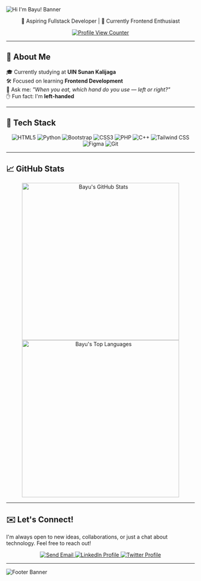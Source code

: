 <!-- Vintage Banner -->
<img src="https://capsule-render.vercel.app/api?type=waving&color=0:131842,25:E68369,50:ECCEAE,100:FBF6E2&height=200&section=header&text=Hi%20I'm%20Bayu!&fontSize=40&fontColor=FBF6E2&animation=fadeIn&font=Playball" alt="Hi I'm Bayu! Banner" />

<p align="center">🌟 Aspiring Fullstack Developer | 🎨 Currently Frontend Enthusiast</p>
<p align="center">
  <a href="https://visitcount.itsvg.in">
    <img src="https://komarev.com/ghpvc/?username=Wissasono11&label=Profile%20views&color=E68369&style=flat" alt="Profile View Counter"/>
  </a>
</p>

---

## 💼 About Me

🎓 Currently studying at **UIN Sunan Kalijaga**  
🛠️ Focused on learning **Frontend Development**  
🧐 Ask me: _"When you eat, which hand do you use — left or right?"_  
✋ Fun fact: I'm **left-handed**

---

## 🧰 Tech Stack

<div align="center">
  <img src="https://img.shields.io/badge/-E68369?style=flat&logo=html5&logoColor=FBF6E2&label=" alt="HTML5" />
  <img src="https://img.shields.io/badge/-131842?style=flat&logo=python&logoColor=FBF6E2&label=" alt="Python" />
  <img src="https://img.shields.io/badge/-ECCEAE?style=flat&logo=bootstrap&logoColor=131842&label=" alt="Bootstrap" />
  <img src="https://img.shields.io/badge/-FBF6E2?style=flat&logo=css3&logoColor=131842&label=" alt="CSS3" />
  <img src="https://img.shields.io/badge/-E68369?style=flat&logo=php&logoColor=FBF6E2&label=" alt="PHP" />
  <img src="https://img.shields.io/badge/-131842?style=flat&logo=c%2B%2B&logoColor=FBF6E2&label=" alt="C++" />
  <img src="https://img.shields.io/badge/-ECCEAE?style=flat&logo=tailwindcss&logoColor=131842&label=" alt="Tailwind CSS" />
  <img src="https://img.shields.io/badge/-FBF6E2?style=flat&logo=figma&logoColor=131842&label=" alt="Figma" />
  <img src="https://img.shields.io/badge/-E68369?style=flat&logo=git&logoColor=FBF6E2&label=" alt="Git" />
</div>

---

## 📈 GitHub Stats

<p align="center">
  <img src="https://github-readme-stats.vercel.app/api?username=Wissasono11&hide_border=false&include_all_commits=true&count_private=true&title_color=E68369&text_color=ECCEAE&icon_color=ECCEAE&bg_color=131842" width="420px" alt="Bayu's GitHub Stats" />
  <img src="https://github-readme-stats.vercel.app/api/top-langs/?username=Wissasono11&layout=compact&hide_border=false&include_all_commits=true&count_private=true&title_color=E68369&text_color=ECCEAE&icon_color=ECCEAE&bg_color=131842" width="420px" alt="Bayu's Top Languages" />
</p>

---

## ✉️ Let's Connect!

I'm always open to new ideas, collaborations, or just a chat about technology. Feel free to reach out!

<p align="center">
  <a href="mailto:your-email@example.com">
    <img src="https://img.shields.io/badge/Email-D14836?style=for-the-badge&logo=gmail&logoColor=white" alt="Send Email">
  </a>
  <a href="https://linkedin.com/in/your-linkedin-profile" target="_blank">
    <img src="https://img.shields.io/badge/LinkedIn-0077B5?style=for-the-badge&logo=linkedin&logoColor=white" alt="LinkedIn Profile">
  </a>
  <a href="https://twitter.com/your-twitter-handle" target="_blank">
    <img src="https://img.shields.io/badge/Twitter-1DA1F2?style=for-the-badge&logo=twitter&logoColor=white" alt="Twitter Profile">
  </a>
</p>

---

<!-- Vintage Footer -->
<img src="https://capsule-render.vercel.app/api?type=waving&color=0:131842,25:E68369,50:ECCEAE,100:FBF6E2&height=120&section=footer" alt="Footer Banner" />
